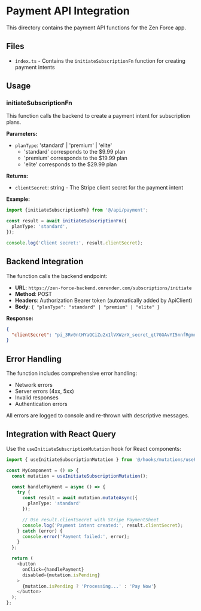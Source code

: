 # Payment API Integration

This directory contains the payment API functions for the Zen Force app.

## Files

- `index.ts` - Contains the `initiateSubscriptionFn` function for creating payment intents

## Usage

### initiateSubscriptionFn

This function calls the backend to create a payment intent for subscription plans.

**Parameters:**

- `planType`: 'standard' | 'premium' | 'elite'
  - 'standard' corresponds to the $9.99 plan
  - 'premium' corresponds to the $19.99 plan
  - 'elite' corresponds to the $29.99 plan

**Returns:**

- `clientSecret`: string - The Stripe client secret for the payment intent

**Example:**

```typescript
import {initiateSubscriptionFn} from '@/api/payment';

const result = await initiateSubscriptionFn({
  planType: 'standard',
});

console.log('Client secret:', result.clientSecret);
```

## Backend Integration

The function calls the backend endpoint:

- **URL**: `https://zen-force-backend.onrender.com/subscriptions/initiate`
- **Method**: POST
- **Headers**: Authorization Bearer token (automatically added by ApiClient)
- **Body**: `{ "planType": "standard" | "premium" | "elite" }`

**Response:**

```json
{
  "clientSecret": "pi_3Rv0ntHYaQCiZu2x1lVXWzrX_secret_qt7GGAvYI5nnfRgmdPPXMRvzz"
}
```

## Error Handling

The function includes comprehensive error handling:

- Network errors
- Server errors (4xx, 5xx)
- Invalid responses
- Authentication errors

All errors are logged to console and re-thrown with descriptive messages.

## Integration with React Query

Use the `useInitiateSubscriptionMutation` hook for React components:

```typescript
import { useInitiateSubscriptionMutation } from '@/hooks/mutations/usePaymentMutation';

const MyComponent = () => {
  const mutation = useInitiateSubscriptionMutation();

  const handlePayment = async () => {
    try {
      const result = await mutation.mutateAsync({
        planType: 'standard'
      });

      // Use result.clientSecret with Stripe PaymentSheet
      console.log('Payment intent created:', result.clientSecret);
    } catch (error) {
      console.error('Payment failed:', error);
    }
  };

  return (
    <button
      onClick={handlePayment}
      disabled={mutation.isPending}
    >
      {mutation.isPending ? 'Processing...' : 'Pay Now'}
    </button>
  );
};
```
